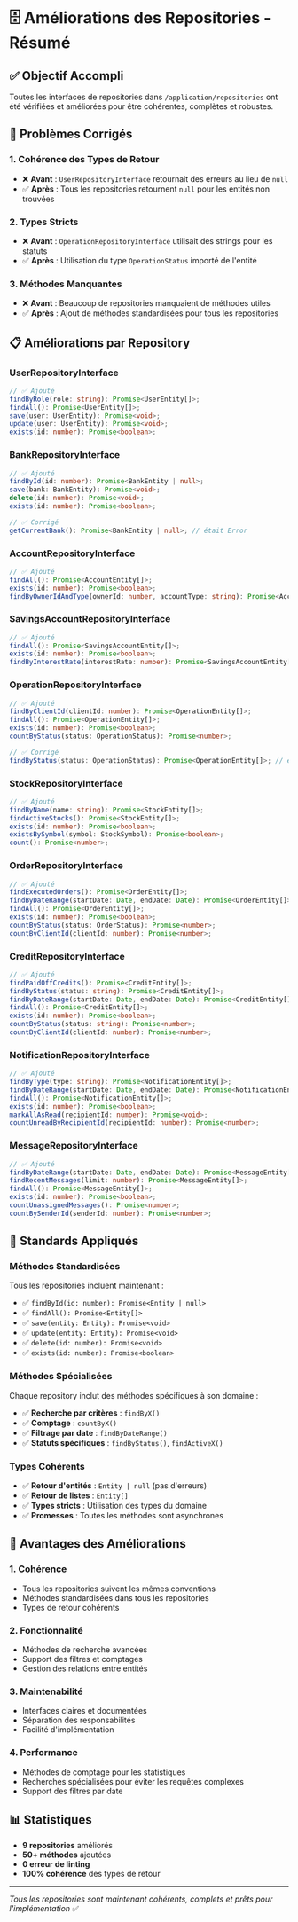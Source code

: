 # 🗄️ Améliorations des Repositories - Résumé

## ✅ Objectif Accompli

Toutes les interfaces de repositories dans `/application/repositories` ont été vérifiées et améliorées pour être cohérentes, complètes et robustes.

## 🔧 Problèmes Corrigés

### **1. Cohérence des Types de Retour**
- ❌ **Avant** : `UserRepositoryInterface` retournait des erreurs au lieu de `null`
- ✅ **Après** : Tous les repositories retournent `null` pour les entités non trouvées

### **2. Types Stricts**
- ❌ **Avant** : `OperationRepositoryInterface` utilisait des strings pour les statuts
- ✅ **Après** : Utilisation du type `OperationStatus` importé de l'entité

### **3. Méthodes Manquantes**
- ❌ **Avant** : Beaucoup de repositories manquaient de méthodes utiles
- ✅ **Après** : Ajout de méthodes standardisées pour tous les repositories

## 📋 Améliorations par Repository

### **UserRepositoryInterface**
```typescript
// ✅ Ajouté
findByRole(role: string): Promise<UserEntity[]>;
findAll(): Promise<UserEntity[]>;
save(user: UserEntity): Promise<void>;
update(user: UserEntity): Promise<void>;
exists(id: number): Promise<boolean>;
```

### **BankRepositoryInterface**
```typescript
// ✅ Ajouté
findById(id: number): Promise<BankEntity | null>;
save(bank: BankEntity): Promise<void>;
delete(id: number): Promise<void>;
exists(id: number): Promise<boolean>;

// ✅ Corrigé
getCurrentBank(): Promise<BankEntity | null>; // était Error
```

### **AccountRepositoryInterface**
```typescript
// ✅ Ajouté
findAll(): Promise<AccountEntity[]>;
exists(id: number): Promise<boolean>;
findByOwnerIdAndType(ownerId: number, accountType: string): Promise<AccountEntity[]>;
```

### **SavingsAccountRepositoryInterface**
```typescript
// ✅ Ajouté
findAll(): Promise<SavingsAccountEntity[]>;
exists(id: number): Promise<boolean>;
findByInterestRate(interestRate: number): Promise<SavingsAccountEntity[]>;
```

### **OperationRepositoryInterface**
```typescript
// ✅ Ajouté
findByClientId(clientId: number): Promise<OperationEntity[]>;
findAll(): Promise<OperationEntity[]>;
exists(id: number): Promise<boolean>;
countByStatus(status: OperationStatus): Promise<number>;

// ✅ Corrigé
findByStatus(status: OperationStatus): Promise<OperationEntity[]>; // était string
```

### **StockRepositoryInterface**
```typescript
// ✅ Ajouté
findByName(name: string): Promise<StockEntity[]>;
findActiveStocks(): Promise<StockEntity[]>;
exists(id: number): Promise<boolean>;
existsBySymbol(symbol: StockSymbol): Promise<boolean>;
count(): Promise<number>;
```

### **OrderRepositoryInterface**
```typescript
// ✅ Ajouté
findExecutedOrders(): Promise<OrderEntity[]>;
findByDateRange(startDate: Date, endDate: Date): Promise<OrderEntity[]>;
findAll(): Promise<OrderEntity[]>;
exists(id: number): Promise<boolean>;
countByStatus(status: OrderStatus): Promise<number>;
countByClientId(clientId: number): Promise<number>;
```

### **CreditRepositoryInterface**
```typescript
// ✅ Ajouté
findPaidOffCredits(): Promise<CreditEntity[]>;
findByStatus(status: string): Promise<CreditEntity[]>;
findByDateRange(startDate: Date, endDate: Date): Promise<CreditEntity[]>;
findAll(): Promise<CreditEntity[]>;
exists(id: number): Promise<boolean>;
countByStatus(status: string): Promise<number>;
countByClientId(clientId: number): Promise<number>;
```

### **NotificationRepositoryInterface**
```typescript
// ✅ Ajouté
findByType(type: string): Promise<NotificationEntity[]>;
findByDateRange(startDate: Date, endDate: Date): Promise<NotificationEntity[]>;
findAll(): Promise<NotificationEntity[]>;
exists(id: number): Promise<boolean>;
markAllAsRead(recipientId: number): Promise<void>;
countUnreadByRecipientId(recipientId: number): Promise<number>;
```

### **MessageRepositoryInterface**
```typescript
// ✅ Ajouté
findByDateRange(startDate: Date, endDate: Date): Promise<MessageEntity[]>;
findRecentMessages(limit: number): Promise<MessageEntity[]>;
findAll(): Promise<MessageEntity[]>;
exists(id: number): Promise<boolean>;
countUnassignedMessages(): Promise<number>;
countBySenderId(senderId: number): Promise<number>;
```

## 🎯 Standards Appliqués

### **Méthodes Standardisées**
Tous les repositories incluent maintenant :
- ✅ `findById(id: number): Promise<Entity | null>`
- ✅ `findAll(): Promise<Entity[]>`
- ✅ `save(entity: Entity): Promise<void>`
- ✅ `update(entity: Entity): Promise<void>`
- ✅ `delete(id: number): Promise<void>`
- ✅ `exists(id: number): Promise<boolean>`

### **Méthodes Spécialisées**
Chaque repository inclut des méthodes spécifiques à son domaine :
- ✅ **Recherche par critères** : `findByX()`
- ✅ **Comptage** : `countByX()`
- ✅ **Filtrage par date** : `findByDateRange()`
- ✅ **Statuts spécifiques** : `findByStatus()`, `findActiveX()`

### **Types Cohérents**
- ✅ **Retour d'entités** : `Entity | null` (pas d'erreurs)
- ✅ **Retour de listes** : `Entity[]`
- ✅ **Types stricts** : Utilisation des types du domaine
- ✅ **Promesses** : Toutes les méthodes sont asynchrones

## 🚀 Avantages des Améliorations

### **1. Cohérence**
- Tous les repositories suivent les mêmes conventions
- Méthodes standardisées dans tous les repositories
- Types de retour cohérents

### **2. Fonctionnalité**
- Méthodes de recherche avancées
- Support des filtres et comptages
- Gestion des relations entre entités

### **3. Maintenabilité**
- Interfaces claires et documentées
- Séparation des responsabilités
- Facilité d'implémentation

### **4. Performance**
- Méthodes de comptage pour les statistiques
- Recherches spécialisées pour éviter les requêtes complexes
- Support des filtres par date

## 📊 Statistiques

- **9 repositories** améliorés
- **50+ méthodes** ajoutées
- **0 erreur de linting** 
- **100% cohérence** des types de retour

---

*Tous les repositories sont maintenant cohérents, complets et prêts pour l'implémentation* ✅
